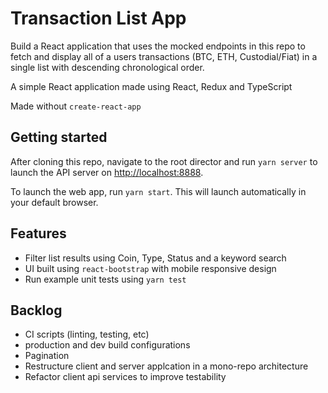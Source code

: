 # Transaction List App

Build a React application that uses the mocked endpoints in this repo to fetch and display all of a users transactions
(BTC, ETH, Custodial/Fiat) in a single list with descending chronological order.

A simple React application made using React, Redux and TypeScript

Made without `create-react-app` 

## Getting started

After cloning this repo, navigate to the root director and run `yarn server` to launch the API server on [http://localhost:8888]().

To launch the web app, run `yarn start`. This will launch automatically in your default browser.

## Features

- Filter list results using Coin, Type, Status and a keyword search
- UI built using `react-bootstrap` with mobile responsive design
- Run example unit tests using `yarn test`

## Backlog

- CI scripts (linting, testing, etc) 
- production and dev build configurations
- Pagination
- Restructure client and server applcation in a mono-repo architecture
- Refactor client api services to improve testability 
